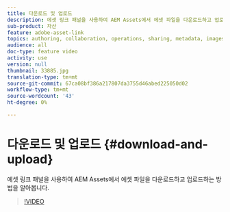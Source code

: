 ```yaml
---
title: 다운로드 및 업로드
description: 에셋 링크 패널을 사용하여 AEM Assets에서 에셋 파일을 다운로드하고 업로드하는 방법을 알아봅니다.
sub-product: 자산
feature: adobe-asset-link
topics: authoring, collaboration, operations, sharing, metadata, images, operations
audience: all
doc-type: feature video
activity: use
version: null
thumbnail: 33885.jpg
translation-type: tm+mt
source-git-commit: 67ca08bf386a217807da3755d46abed225050d02
workflow-type: tm+mt
source-wordcount: '43'
ht-degree: 0%

---
```



# 다운로드 및 업로드 {#download-and-upload}

에셋 링크 패널을 사용하여 AEM Assets에서 에셋 파일을 다운로드하고 업로드하는 방법을 알아봅니다.

>[!VIDEO](https://video.tv.adobe.com/v/33885/?quality=12)
